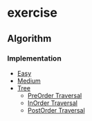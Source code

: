 # exercise
## Algorithm
### Implementation
- <a href="https://github.com/roat167/exercise/tree/master/src/main/java/algo/implementation/easy"> Easy </a>
- <a href="https://github.com/roat167/exercise/tree/master/src/main/java/algo/implementation/medium"> Medium </a>
- <a href="https://github.com/roat167/exercise/tree/master/src/main/java/algo/implementation/tree"> Tree </a>
  - <a href="https://github.com/roat167/exercise/tree/master/src/main/java/algo/implementation/tree/preorder/PreOrder.java"> PreOrder Traversal </a>
  - <a href="https://github.com/roat167/exercise/tree/master/src/main/java/algo/implementation/tree/inorder/InOrder.java"> InOrder Traversal </a>  
  - <a href="https://github.com/roat167/exercise/tree/master/src/main/java/algo/implementation/tree/postorder/PostOrder.java"> PostOrder Traversal </a>
